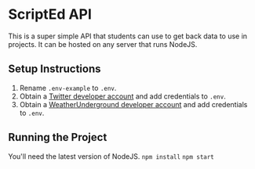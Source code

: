 # ScriptEd API
This is a super simple API that students can use to get back data to use in projects. It can be hosted on any server that runs NodeJS.

## Setup Instructions
1. Rename `.env-example` to `.env`.
2. Obtain a [Twitter developer account](https://developer.twitter.com/) and add credentials to `.env`.
3. Obtain a [WeatherUnderground developer account](https://www.wunderground.com/weather/api/) and add credentials to `.env`.
## Running the Project
You'll need the latest version of NodeJS.
`npm install`
`npm start`